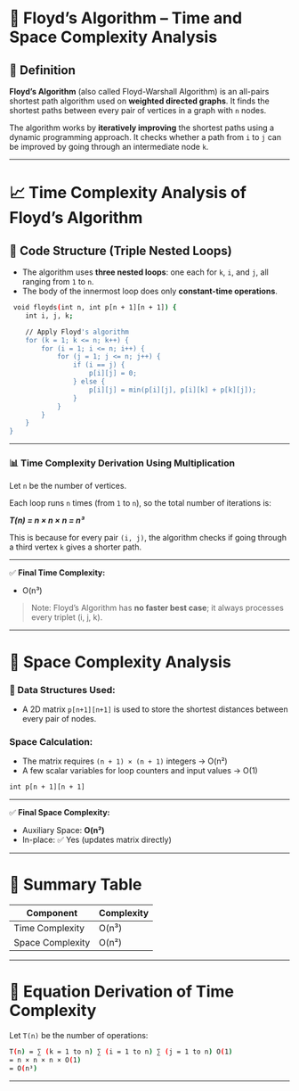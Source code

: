 # 🔁 Floyd’s Algorithm – Time and Space Complexity Analysis

## 📘 Definition

**Floyd’s Algorithm** (also called Floyd-Warshall Algorithm) is an all-pairs shortest path algorithm used on **weighted directed graphs**. It finds the shortest paths between every pair of vertices in a graph with `n` nodes.

The algorithm works by **iteratively improving** the shortest paths using a dynamic programming approach. It checks whether a path from `i` to `j` can be improved by going through an intermediate node `k`.

---

# 📈 Time Complexity Analysis of Floyd’s Algorithm

## 🔁 Code Structure (Triple Nested Loops)

- The algorithm uses **three nested loops**: one each for `k`, `i`, and `j`, all ranging from `1` to `n`.
- The body of the innermost loop does only **constant-time operations**.

```bash
 void floyds(int n, int p[n + 1][n + 1]) {
    int i, j, k;

    // Apply Floyd's algorithm
    for (k = 1; k <= n; k++) {
        for (i = 1; i <= n; i++) {
            for (j = 1; j <= n; j++) {
                if (i == j) {
                    p[i][j] = 0;
                } else {
                    p[i][j] = min(p[i][j], p[i][k] + p[k][j]);
                }
            }
        }
    }
}
```
---

### 📊 Time Complexity Derivation Using Multiplication

Let `n` be the number of vertices.

Each loop runs `n` times (from `1` to `n`), so the total number of iterations is:

***T(n) = n × n × n = n³***


This is because for every pair `(i, j)`, the algorithm checks if going through a third vertex `k` gives a shorter path.

---

✅ **Final Time Complexity:**

-  O(n³)  


> Note: Floyd’s Algorithm has **no faster best case**; it always processes every triplet (i, j, k).

---

# 🧠 Space Complexity Analysis

### 💾 Data Structures Used:

- A 2D matrix `p[n+1][n+1]` is used to store the shortest distances between every pair of nodes.

### Space Calculation:

- The matrix requires `(n + 1) × (n + 1)` integers → O(n²)
- A few scalar variables for loop counters and input values → O(1)

```bash
int p[n + 1][n + 1]
```


---

✅ **Final Space Complexity:**

- Auxiliary Space: **O(n²)**  
- In-place: ✅ Yes (updates matrix directly)

---

# 📌 Summary Table

| Component          | Complexity |
|--------------------|------------|
| Time Complexity     | O(n³)      |
| Space Complexity    | O(n²)      |

---

# 🧮 Equation Derivation of Time Complexity

Let `T(n)` be the number of operations:

```bash
T(n) = ∑ (k = 1 to n) ∑ (i = 1 to n) ∑ (j = 1 to n) O(1)
= n × n × n × O(1)
= O(n³)
```

---
